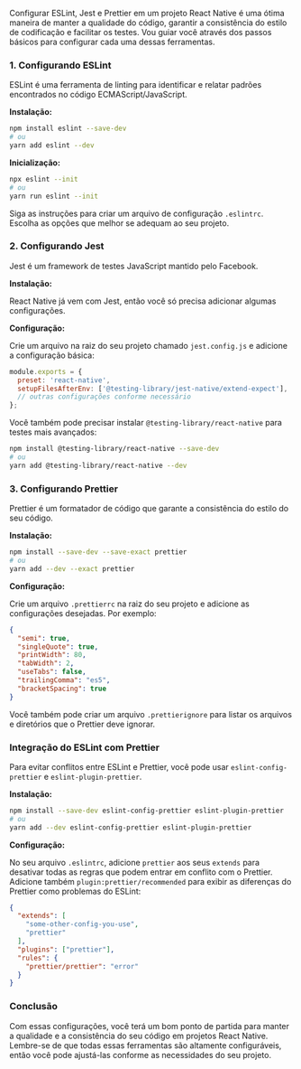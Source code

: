 Configurar ESLint, Jest e Prettier em um projeto React Native é uma ótima maneira de manter a qualidade do código, garantir a consistência do estilo de codificação e facilitar os testes. Vou guiar você através dos passos básicos para configurar cada uma dessas ferramentas.

### 1. Configurando ESLint

ESLint é uma ferramenta de linting para identificar e relatar padrões encontrados no código ECMAScript/JavaScript.

**Instalação:**

```bash
npm install eslint --save-dev
# ou
yarn add eslint --dev
```

**Inicialização:**

```bash
npx eslint --init
# ou
yarn run eslint --init
```

Siga as instruções para criar um arquivo de configuração `.eslintrc`. Escolha as opções que melhor se adequam ao seu projeto.

### 2. Configurando Jest

Jest é um framework de testes JavaScript mantido pelo Facebook.

**Instalação:**

React Native já vem com Jest, então você só precisa adicionar algumas configurações.

**Configuração:**

Crie um arquivo na raiz do seu projeto chamado `jest.config.js` e adicione a configuração básica:

```javascript
module.exports = {
  preset: 'react-native',
  setupFilesAfterEnv: ['@testing-library/jest-native/extend-expect'],
  // outras configurações conforme necessário
};
```

Você também pode precisar instalar `@testing-library/react-native` para testes mais avançados:

```bash
npm install @testing-library/react-native --save-dev
# ou
yarn add @testing-library/react-native --dev
```

### 3. Configurando Prettier

Prettier é um formatador de código que garante a consistência do estilo do seu código.

**Instalação:**

```bash
npm install --save-dev --save-exact prettier
# ou
yarn add --dev --exact prettier
```

**Configuração:**

Crie um arquivo `.prettierrc` na raiz do seu projeto e adicione as configurações desejadas. Por exemplo:

```json
{
  "semi": true,
  "singleQuote": true,
  "printWidth": 80,
  "tabWidth": 2,
  "useTabs": false,
  "trailingComma": "es5",
  "bracketSpacing": true
}
```

Você também pode criar um arquivo `.prettierignore` para listar os arquivos e diretórios que o Prettier deve ignorar.

### Integração do ESLint com Prettier

Para evitar conflitos entre ESLint e Prettier, você pode usar `eslint-config-prettier` e `eslint-plugin-prettier`.

**Instalação:**

```bash
npm install --save-dev eslint-config-prettier eslint-plugin-prettier
# ou
yarn add --dev eslint-config-prettier eslint-plugin-prettier
```

**Configuração:**

No seu arquivo `.eslintrc`, adicione `prettier` aos seus `extends` para desativar todas as regras que podem entrar em conflito com o Prettier. Adicione também `plugin:prettier/recommended` para exibir as diferenças do Prettier como problemas do ESLint:

```json
{
  "extends": [
    "some-other-config-you-use",
    "prettier"
  ],
  "plugins": ["prettier"],
  "rules": {
    "prettier/prettier": "error"
  }
}
```

### Conclusão

Com essas configurações, você terá um bom ponto de partida para manter a qualidade e a consistência do seu código em projetos React Native. Lembre-se de que todas essas ferramentas são altamente configuráveis, então você pode ajustá-las conforme as necessidades do seu projeto.